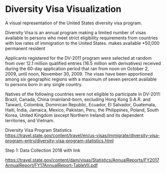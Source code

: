 # Diversity Visa Visualization
A visual representation of the United States diversity visa program. 

Diversity Visa is an annual program making a limited number of  visas available to persons who meet strict eligibility requirements from countries with low rates of immigration to the United States. makes available *50,000 permanent resident 

Applicants registered for the DV-2011 program were selected at random from over 12.1 million qualified entries (16.5 million with derivatives) received during the 60-day application period that ran from noon on October 2, 2009, until noon, November 30, 2009. The visas have been apportioned among six geographic regions with a maximum of seven percent available to persons born in any single country. 

Natives of the following countries were not eligible to participate in DV-2011:  Brazil, Canada, China (mainland-born, excluding Hong Kong S.A.R. and Taiwan), Colombia, Dominican Republic, Ecuador, El Salvador, Guatemala, Haiti, India, Jamaica, Mexico, Pakistan, Peru, the Philippines, Poland, South Korea, United Kingdom (except Northern Ireland) and its dependent territories, and Vietnam.

Diversity Visa Program Statistics
https://travel.state.gov/content/travel/en/us-visas/immigrate/diversity-visa-program-entry/diversity-visa-program-statistics.html


Step 1: Data Collection 
2018 with link 

https://travel.state.gov/content/dam/visas/Statistics/AnnualReports/FY2017AnnualReport/FY17AnnualReport-TableVII.pdf
